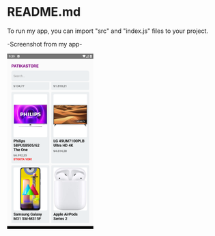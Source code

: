 # README.md

To run my app, you can import "src" and "index.js" files to your project.

-Screenshot from my app-

<img src="images/storeApp-ss.png" width="40%" height="40%">
